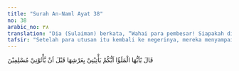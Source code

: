 ```yaml
---
title: "Surah An-Naml Ayat 38"
no: 38
arabic_no: ٣٨
translation: "Dia (Sulaiman) berkata, “Wahai para pembesar! Siapakah di antara kamu yang sanggup membawa singgasananya kepadaku sebelum mereka datang kepadaku menyerahkan diri?”"
tafsir: "Setelah para utusan itu kembali ke negerinya, mereka menyampaikan kepada Ratu Balqis apa yang dimaksud oleh Nabi Sulaiman dengan suratnya. Sulaiman meminta mereka agar menyambut seruannya untuk beriman kepada Allah. Mereka juga menyampaikan keadaan masyarakat yang dipimpin oleh Sulaiman, serta keadaan bala tentara dan kekayaannya. Oleh karena itu, Ratu Balqis mengambil keputusan untuk pergi sendiri ke Yerusalem menemui Sulaiman dengan membawa hadiah yang lebih bernilai. \n\nSetelah Sulaiman mengetahui bahwa Ratu Balqis akan berkunjung ke negerinya, maka ia membuat sebuah istana yang besar dan megah yang lantainya terbuat dari kaca. Dengan membuat istana yang demikian, ia ingin memperlihatkan kepada Ratu Balqis sesuatu yang belum pernah dilihatnya. \n\nUntuk menyambut kedatangan Ratu Balqis, Sulaiman ingin memperlihatkan kepadanya tanda-tanda kekuasaan dan kebesaran Allah, dan kekuasaan yang telah dilimpahkan-Nya, agar Ratu Balqis dan kaumnya beriman kepada Allah. Beliau bermaksud membawa singgasana Ratu Balqis yang ada di negerinya ke Yerusalem dalam waktu yang singkat dan akan dijadikan tempat duduk Ratu Balqis di istananya yang baru dibuatnya pada waktu kedatangan Ratu Saba' itu.\n\nSulaiman mengatakan maksudnya itu kepada para pembesarnya, \"Wahai para pembesarku, siapakah di antara kamu yang sanggup membawa singgasana Ratu Balqis yang ada di negerinya ke tempat ini, sebelum rombongan mereka sampai ke sini?\""
---
```

قَالَ يٰٓاَيُّهَا الْمَلَؤُا اَيُّكُمْ يَأْتِيْنِيْ بِعَرْشِهَا قَبْلَ اَنْ يَّأْتُوْنِيْ مُسْلِمِيْنَ 